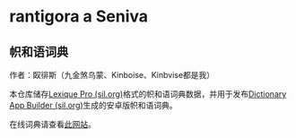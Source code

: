 # rantigora a Seniva

## 帜和语词典

作者：臤徘斯（九金煞乌蒙、Kinboise、Kinbvise都是我）

本仓库储存[Lexique Pro (sil.org)](https://software.sil.org/lexiquepro/)格式的帜和语词典数据，并用于发布[Dictionary App Builder (sil.org)](https://software.sil.org/dictionaryappbuilder/)生成的安卓版帜和语词典。

在线词典请查看[此网站](https://k.guc1010.top/Seniva/rantigora)。